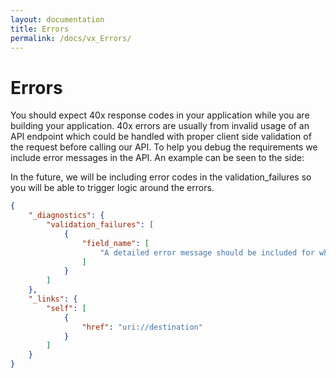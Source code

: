 ```yaml
---
layout: documentation
title: Errors
permalink: /docs/vx_Errors/
---
```


# Errors


You should expect 40x response codes in your application while you are building your application. 40x errors are usually from invalid usage of an API endpoint which could be handled with proper client side validation of the request before calling our API. To help you debug the requirements we include error messages in the API. An example can be seen to the side:


In the future, we will be including error codes in the validation_failures so you will be able to trigger logic around the errors.

```json
{
    "_diagnostics": {
        "validation_failures": [
            {
                "field_name": [
                    "A detailed error message should be included for what was incorrect with this field."
                ]
            }
        ]
    },
    "_links": {
        "self": [
            {
                "href": "uri://destination"
            }
        ]
    }
}
```
